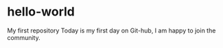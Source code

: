 # hello-world
My first repository
Today is my first day on Git-hub, I am happy to join the community.
